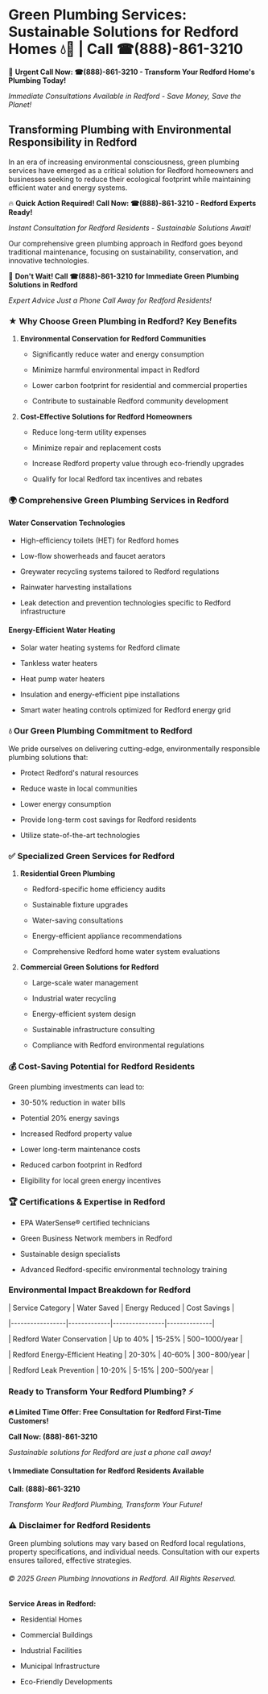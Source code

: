 # Green Plumbing Services: Sustainable Solutions for Redford Homes 💧🌿 | Call ☎(888)-861-3210

🚨 **Urgent Call Now: ☎(888)-861-3210 - Transform Your Redford Home's Plumbing Today!**
*Immediate Consultations Available in Redford - Save Money, Save the Planet!*

## Transforming Plumbing with Environmental Responsibility in Redford

In an era of increasing environmental consciousness, green plumbing services have emerged as a critical solution for Redford homeowners and businesses seeking to reduce their ecological footprint while maintaining efficient water and energy systems. 

🔥 **Quick Action Required! Call Now: ☎(888)-861-3210 - Redford Experts Ready!**
*Instant Consultation for Redford Residents - Sustainable Solutions Await!*

Our comprehensive green plumbing approach in Redford goes beyond traditional maintenance, focusing on sustainability, conservation, and innovative technologies.

🚨 **Don't Wait! Call ☎(888)-861-3210 for Immediate Green Plumbing Solutions in Redford**
*Expert Advice Just a Phone Call Away for Redford Residents!*

### ★ Why Choose Green Plumbing in Redford? Key Benefits

1. **Environmental Conservation for Redford Communities** 
   - Significantly reduce water and energy consumption
   - Minimize harmful environmental impact in Redford
   - Lower carbon footprint for residential and commercial properties
   - Contribute to sustainable Redford community development

2. **Cost-Effective Solutions for Redford Homeowners** 
   - Reduce long-term utility expenses
   - Minimize repair and replacement costs
   - Increase Redford property value through eco-friendly upgrades
   - Qualify for local Redford tax incentives and rebates

### 🌍 Comprehensive Green Plumbing Services in Redford

#### Water Conservation Technologies
- High-efficiency toilets (HET) for Redford homes
- Low-flow showerheads and faucet aerators
- Greywater recycling systems tailored to Redford regulations
- Rainwater harvesting installations
- Leak detection and prevention technologies specific to Redford infrastructure

#### Energy-Efficient Water Heating
- Solar water heating systems for Redford climate
- Tankless water heaters
- Heat pump water heaters
- Insulation and energy-efficient pipe installations
- Smart water heating controls optimized for Redford energy grid

### 💧 Our Green Plumbing Commitment to Redford

We pride ourselves on delivering cutting-edge, environmentally responsible plumbing solutions that:
- Protect Redford's natural resources
- Reduce waste in local communities
- Lower energy consumption
- Provide long-term cost savings for Redford residents
- Utilize state-of-the-art technologies

### ✅ Specialized Green Services for Redford

1. **Residential Green Plumbing**
   - Redford-specific home efficiency audits
   - Sustainable fixture upgrades
   - Water-saving consultations
   - Energy-efficient appliance recommendations
   - Comprehensive Redford home water system evaluations

2. **Commercial Green Solutions for Redford**
   - Large-scale water management
   - Industrial water recycling
   - Energy-efficient system design
   - Sustainable infrastructure consulting
   - Compliance with Redford environmental regulations

### 💰 Cost-Saving Potential for Redford Residents

Green plumbing investments can lead to:
- 30-50% reduction in water bills
- Potential 20% energy savings
- Increased Redford property value
- Lower long-term maintenance costs
- Reduced carbon footprint in Redford
- Eligibility for local green energy incentives

### 🏆 Certifications & Expertise in Redford

- EPA WaterSense® certified technicians
- Green Business Network members in Redford
- Sustainable design specialists
- Advanced Redford-specific environmental technology training

### Environmental Impact Breakdown for Redford

| Service Category | Water Saved | Energy Reduced | Cost Savings |
|-----------------|-------------|----------------|--------------|
| Redford Water Conservation | Up to 40% | 15-25% | $500-$1000/year |
| Redford Energy-Efficient Heating | 20-30% | 40-60% | $300-$800/year |
| Redford Leak Prevention | 10-20% | 5-15% | $200-$500/year |

### Ready to Transform Your Redford Plumbing? ⚡

**🔥 Limited Time Offer: Free Consultation for Redford First-Time Customers!**

**Call Now: (888)-861-3210**
*Sustainable solutions for Redford are just a phone call away!*

#### 📞 Immediate Consultation for Redford Residents Available

**Call: (888)-861-3210**
*Transform Your Redford Plumbing, Transform Your Future!*

### ⚠️ Disclaimer for Redford Residents

Green plumbing solutions may vary based on Redford local regulations, property specifications, and individual needs. Consultation with our experts ensures tailored, effective strategies.

###### © 2025 Green Plumbing Innovations in Redford. All Rights Reserved.

**Service Areas in Redford:** 
- Residential Homes
- Commercial Buildings
- Industrial Facilities
- Municipal Infrastructure
- Eco-Friendly Developments